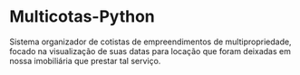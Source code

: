 # Multicotas-Python
Sistema organizador de cotistas de empreendimentos de multipropriedade, focado na visualização de suas datas para locação que foram deixadas em nossa imobiliária que prestar tal serviço.
